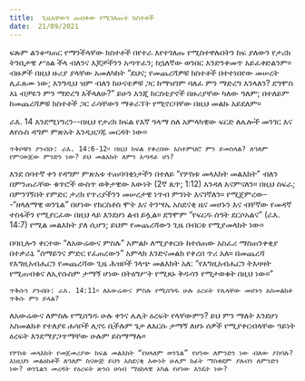 ```yaml
---
title:  ጊዜአቸውን ጠብቀው የሚገለጡት ክስተቶች
date:  21/09/2021
---
```


ፍጹም ልንቆጣጠር የማንችላቸው ክስተቶች በየተራ እየተገለጡ የሚስተዋሉበትን ከፍ ያለውን የታሪክ ትንቢታዊ ሥዕል ችላ ብለንና እጆቻችንን አጣጥፈን; ከኋለኛው ወንበር እንድንቀመጥ አይፈቀድልንም። ብዙዎች በዚህ ዙሪያ ያላቸው አመለካከት “ደህና; የመጨረሻዎቹ ክስተቶች በተተነበየው መሠረት ሊፈጸሙ ነው; እንግዲህ ዝም ብለን ከሁናቴዎቹ ጋር ከማዝገም ባለፈ ምን ማድረግ እንላለን? ደግሞስ እኔ ብቻዬን ምን ማድረግ እችላለሁ?” ይሁን እንጂ ክርስቲያኖች በዙሪያቸው ካለው ዓለም; በተለይም ከመጨረሻዎቹ ክስተቶች ጋር ራሳቸውን ማቆራኘት የሚኖርባቸው በዚህ መልኩ አይደለም።

ራእ. 14 እንደሚነግረን--በዚህ የታሪክ ክፍል የእኛ ዓላማ ስለ አምላካዊው ፍርድ ለሌሎች መንገር እና ለየሱስ ዳግም ምጽአት እንዲዘጋጁ መርዳት ነው።

`ጥቅሶቹን ያንብቡ: ራእ. 14:6-12። በዚህ ክፍል የቀረበው አስተምህሮ ምን ይመስላል? ለዓለም የምናውጀው ምንድን ነው? ይህ መልእክት ለምን አጣዳፊ ሆነ?`

እንደ ሰባተኛ ቀን የዳግም ምጽአቱ ተጠባባቂነታችን በተለይ “የሦስቱ መላእክት መልእክት” ብለን በምንጠራቸው ቁጥሮች ውስጥ ወቅታዊው እውነት (2ኛ ጴጥ; 1:12) እንዳለ እናምናለን። በዚህ ስፍራ; በምንገኝበት የምድር ታሪክ የጥሪያችንን መሠረታዊ ነጥብ ምንነት እናገኛለን። የሚጀምረው--“ዘላለማዊ ወንጌል” በሆነው የክርስቶስ ሞት እና ትንሣኤ አስደናቂ ዜና መሆኑን እና ብቸኛው የመዳኛ ተስፋችን የሚያርፈው በዚህ ላይ እንደሆነ ልብ ይሏል። ደግሞም “የፍርዱ ሰዓት ደርሶአልና” (ራእ. 14:7) የሚል መልእክት ያለ ሲሆን; ይህም የመጨረሻውን ጊዜ በብርቱ የሚያመላክት ነው።

በባቢሎን ቀርተው “ለአውሬውና ምስሉ” አምልኮ ለሚያቀርቡ ከተሰጠው አስፈሪ ማስጠንቀቂያ በተቃራኒ “ሰማይንና ምድር የፈጠረውን” አምላክ እንድናመልክ የቀረበ ጥሪ አለ። በመጨረሻ የእግዚአብሔርን የመጨረሻው ጊዜ ሕዝቦች ገላጭ መልእክት አለ: “የእግዚአብሔርን ትእዛዛት የሚጠብቁና ለኢየሱስም ታማኝ ሆነው በትዕግሥት የሚጸኑ ቅዱሳን የሚታወቁት በዚህ ነው።”

`ጥቅሱን ያንብቡ: ራእ. 14:11። ለአውሬውና ምስሉ የሚሰግዱ ሁሉ ዕረፍት የሌላቸው መሆኑን አስመልክቶ ጥቅሱ ምን ይላል?`

ለአውሬውና ለምስሉ የሚሰግዱ ሁሉ ቀንና ሌሊት ዕረፍት የላቸውምን? ይህ ምን ማለት እንደሆነ አስመልክቶ የተለያዩ ሐሳቦች ሊኖሩ ቢችሉም ጌታ ለእርሱ ታማኝ ለሆኑ ሰዎች የሚያቀርብላቸው ዓይነት ዕረፍት እንደማያጋጥማቸው ሁሉም ይስማማሉ።

`የሦስቱ መላእክት የመጀመሪያው ክፍል መልእክት “የዘላለም ወንጌል” የሆነው ለምንድን ነው ብለው ያስባሉ? እነዚህን መልዕክቶች ለዓለም ስናውጅ ይህን አስደናቂ እውነት ሁሌም ከፊት ማስቀደም ያለብን ለምንድን ነው? ወንጌልን መረዳት የዕረፍት ጽንሰ ሀሳብ ማዕከላዊ አካል የሆነው እንዴት ነው?`